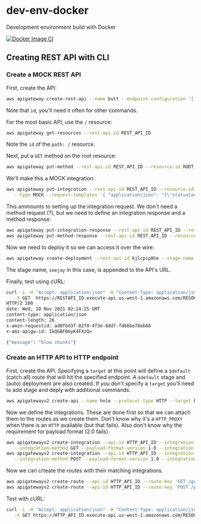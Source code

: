 # dev-env-docker
Development environment build with Docker

[![Docker Image CI](https://github.com/losalamosal/dev-env-docker/actions/workflows/docker-image.yml/badge.svg)](https://github.com/losalamosal/dev-env-docker/actions/workflows/docker-image.yml)

## Creating REST API with CLI

### Create a MOCK REST API

First, create the API:
```sh
aws apigateway create-rest-api --name butt --endpoint-configuration '{ "types": ["REGIONAL"] }'
```
Note that `id`, you'll need it often for other commands.

For the most basic API, use the `/` resource:
```sh
aws apigateway get-resources --rest-api-id REST_API_ID
```
Note the `id` of the `path: /` resource.

Next, put a `GET` method on the root resource:
```sh
aws apigateway put-method --rest-api-id REST_API_ID --resource-id ROOT_RES_ID --http-method GET --authorization-type NONE
```

We'll make this a MOCK integration:
```sh
aws apigateway put-integration --rest-api-id REST_API_ID --resource-id ROOT_RES_ID --http-method GET \
   --type MOCK --request-templates '{ "application/json": "{\"statusCode\": 200}" }'
```

This ammounts to setting up the integration request. We don't need a method request (?), but we need to define an integration response and a method response:
```sh
aws apigateway put-integration-response --rest-api-id REST_API_ID --resource-id ROOT_RES_ID --http-method GET --status-code 200 --response-templates '{"application/json": "{\"message\": \"blow chunks\"}"}'
aws apigateway put-method-response --rest-api-id REST_API_ID --resource-id ROOT_RES_ID --http-method GET --status-code 200
```

Now we need to deploy it so we can access it over the wire:
```sh
aws apigateway create-deployment --rest-api-id kjlcpip8he --stage-name seejay
```
The stage name, `seejay` in this case, is appended to the API's URL.

Finally, test using cURL:
```sh
curl -i -H "Accept: application/json" -H "Content-Type: application/json" \
   -X GET  https://RESTAPI_ID.execute-api.us-west-1.amazonaws.com/RESOURCE_PATH
HTTP/2 200 
date: Wed, 10 Nov 2021 02:24:25 GMT
content-type: application/json
content-length: 26
x-amzn-requestid: ad0fbd3f-02f0-4f3e-8ddf-fd66be78eb68
x-amz-apigw-id: IkQGBF0myK4FXzQ=

{"message": "blow chunks"}
```

### Create an HTTP API to HTTP endpoint

First, create the API. Specifying a `target` at this point will define a `$default` (catch all) route that will hit the specified endpoint. A `$default` stage and (auto) deployment are also created. If you don't specify a `target` you'll need to add stage and deply with additional commands.
```sh
aws apigatewayv2 create-api --name hole --protocol-type HTTP --target http://httpbin.org/anything
```

Now we define the integrations. These are done first so that we can attach them to the routes as we create them. Don't know why it's a `HTTP_PROXY` when there is an `HTTP` available (but that fails). Also don't know why the requirement for payload format (2.0 fails).
```sh
aws apigatewayv2 create-integration --api-id HTTP_API_ID --integration-type HTTP_PROXY \
   --integration-method GET --payload-format-version 1.0 --integration-uri http://httpbin.org/get
aws apigatewayv2 create-integration --api-id HTTP_API_ID --integration-type HTTP_PROXY \
   --integration-method POST --payload-format-version 1.0 --integration-uri http://httpbin.org/post
```

Now we can crteate the routes with their matching integrations.
```sh
aws apigatewayv2 create-route --api-id HTTP_API_ID --route-key 'GET /get' --target integrations/GET_INTEGRATION_ID
aws apigatewayv2 create-route --api-id HTTP_API_ID --route-key 'POST /post' --target integrations/POST_INTEGRATION_ID
```

Test with cURL:
```sh
curl -i -H "Accept: application/json" -H "Content-Type: application/json" \
   -X GET https://HTTP_API_ID.execute-api.us-west-1.amazonaws.com/RESOURCE_PATH
```
